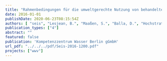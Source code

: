 ```yaml
---
title: "Rahmenbedingungen für die umweltgerechte Nutzung von behandeltem Abwasser zur landwirtschaftlichen Bewässerung"
date: 2016-01-01
publishDate: 2020-06-23T08:15:54Z
authors: [ "seis", "Lesjean, B.", "Maaßen, S.", "Balla, D.", "Hochstrat, R.", "Düppenbecker, B." ]
publication_types: ["4"]
abstract: ""
featured: false
publication: 'Kompetenzzentrum Wasser Berlin gGmbH'
url_pdf: "../../../pdf/Seis-2016-1200.pdf"
projects: ["wwv"]
---
```


